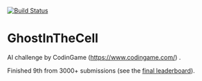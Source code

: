
[![Build Status](https://travis-ci.org/MoreGames/GhostInTheCell.png?branch=master)](https://travis-ci.org/MoreGames/GhostInTheCell)

# GhostInTheCell

AI challenge by CodinGame (https://www.codingame.com/) .

Finished 9th from 3000+ submissions (see the [final leaderboard](https://www.codingame.com/leaderboards/challenge/ghost-in-the-cell/global)).
